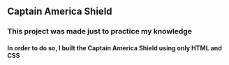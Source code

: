 ## Captain America Shield

### This project was made just to practice my knowledge
#### In order to do so, I built the Captain America Shield using only HTML and CSS

